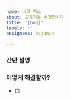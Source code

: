```yaml
---
name: 버그 픽스
about: 오동작을 수정합시다
title: "[bug]"
labels: ''
assignees: hojunin

---
```


### 간단 설명

### 어떻게 해결할까?
- [ ]
